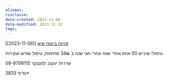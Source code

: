 ```yaml
---
aliases: 
cssclasse: 
date-created: 2023-11-08
date-modified: 2023-12-12
tags: 
---
```

[[2023-11-08]]
[‪זכויות ביטוח שיא‬](https://www.meuhedet.co.il/%D7%91%D7%99%D7%98%D7%95%D7%97%D7%99%D7%9D/%D7%9E%D7%90%D7%95%D7%97%D7%93%D7%AA-%D7%A9%D7%99%D7%90/%D7%94%D7%A9%D7%99%D7%90-%D7%A9%D7%9C%D7%A0%D7%95/)

טיפולי שיניים 50 אחוז אחרי שנה
אחרי חצי שנה ב 34₪ סתימות, טיפול שורש ועקירות.

שדרות יעקוב למנצקר 09-9706115

עדיף 3833*
